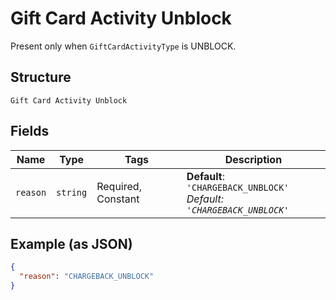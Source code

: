 
# Gift Card Activity Unblock

Present only when `GiftCardActivityType` is UNBLOCK.

## Structure

`Gift Card Activity Unblock`

## Fields

| Name | Type | Tags | Description |
|  --- | --- | --- | --- |
| `reason` | `string` | Required, Constant | **Default**: `'CHARGEBACK_UNBLOCK'`<br>*Default: `'CHARGEBACK_UNBLOCK'`* |

## Example (as JSON)

```json
{
  "reason": "CHARGEBACK_UNBLOCK"
}
```

